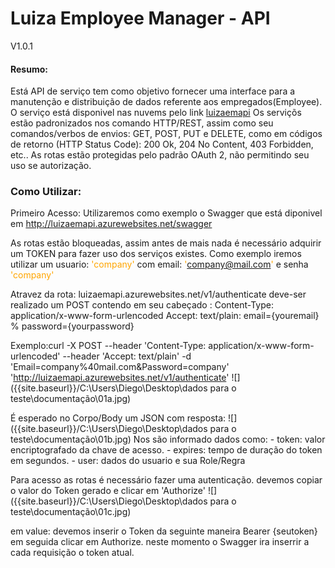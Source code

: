 # Luiza Employee Manager - API
V1.0.1

#### <i class="icon-file"></i> Resumo:
Está API de serviço tem como objetivo fornecer uma interface para a manutenção e distribuição de dados referente aos empregados(Employee).
O serviço está disponivel nas nuvems pelo link [luizaemapi](http://luizaemapi.azurewebsites.net "Luiza EM - API - Azure - Clound")
Os serviçõs estão padronizados nos comando HTTP/REST, assim como seu comandos/verbos de envios: GET, POST, PUT e DELETE, como em códigos de retorno (HTTP Status Code): 200 Ok, 204 No Content, 403 Forbidden, etc..
As rotas estão protegidas pelo padrão OAuth 2, não permitindo seu uso se autorização.

### Como Utilizar:
Primeiro Acesso:
Utilizaremos como exemplo o Swagger que está diponivel em http://luizaemapi.azurewebsites.net/swagger

As rotas estão bloqueadas, assim antes de mais nada é necessário adquirir um TOKEN para fazer uso dos serviços existes.
Como exemplo iremos utilizar um usuario: <span style="color:orange;">'company'</span>  com email: <span style="color:orange;">'company@mail.com'</span> e senha <span style="color:orange;">'company'</span>

Atravez da rota: luizaemapi.azurewebsites.net/v1/authenticate deve-ser realizado um POST contendo em seu cabeçado :
Content-Type: application/x-www-form-urlencoded
Accept: text/plain: email={youremail} % password={yourpassword}

Exemplo:curl -X POST --header 'Content-Type: application/x-www-form-urlencoded' --header 'Accept: text/plain' -d 'Email=company%40mail.com&Password=company' 'http://luizaemapi.azurewebsites.net/v1/authenticate'
![]({{site.baseurl}}/C:\Users\Diego\Desktop\dados para o teste\documentação\01a.jpg)

É esperado no Corpo/Body um JSON com resposta:
![]({{site.baseurl}}/C:\Users\Diego\Desktop\dados para o teste\documentação\01b.jpg)
Nos são informado dados como:
	- token: valor encriptografado da chave de acesso. 
    - expires: tempo de duração do token em segundos.
	- user: dados do usuario e sua Role/Regra 
   
Para acesso as rotas é necessário fazer uma autenticação.
devemos copiar o valor do Token gerado e clicar em 'Authorize'
![]({{site.baseurl}}/C:\Users\Diego\Desktop\dados para o teste\documentação\01c.jpg)

em value: devemos inserir o Token da seguinte maneira
Bearer {seutoken}
em seguida clicar em Authorize.
neste momento o Swagger ira inserrir a cada requisição o token atual.
    
